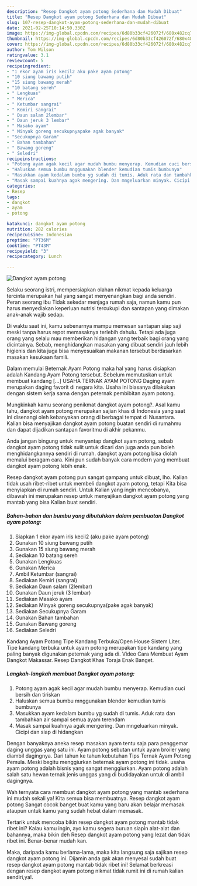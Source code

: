 ```yaml
---
description: "Resep Dangkot ayam potong Sederhana dan Mudah Dibuat"
title: "Resep Dangkot ayam potong Sederhana dan Mudah Dibuat"
slug: 107-resep-dangkot-ayam-potong-sederhana-dan-mudah-dibuat
date: 2021-02-25T10:14:50.330Z
image: https://img-global.cpcdn.com/recipes/6d80b33cf426072f/680x482cq70/dangkot-ayam-potong-foto-resep-utama.jpg
thumbnail: https://img-global.cpcdn.com/recipes/6d80b33cf426072f/680x482cq70/dangkot-ayam-potong-foto-resep-utama.jpg
cover: https://img-global.cpcdn.com/recipes/6d80b33cf426072f/680x482cq70/dangkot-ayam-potong-foto-resep-utama.jpg
author: Tom Wilson
ratingvalue: 3.1
reviewcount: 5
recipeingredient:
- "1 ekor ayam iris kecil2 aku pake ayam potong"
- "10 siung bawang putih"
- "15 siung bawang merah"
- "10 batang sereh"
- " Lengkuas"
- " Merica"
- " Ketumbar sangrai"
- " Kemiri sangrai"
- " Daun salam 2lembar"
- " Daun jeruk 3 lembar"
- " Masako ayam"
- " Minyak goreng secukupnyapake agak banyak"
- "Secukupnya Garam"
- " Bahan tambahan"
- " Bawang goreng"
- " Seledri"
recipeinstructions:
- "Potong ayam agak kecil agar mudah bumbu menyerap. Kemudian cuci bersih dan tiriskan"
- "Haluskan semua bumbu mnggunakan blender kemudian tumis bumbunya"
- "Masukkan ayam kedalam bumbu yg sudah di tumis. Aduk rata dan tambahkan air sampai semua ayam terendam"
- "Masak sampai kuahnya agak mengering. Dan mngeluarkan minyak. Cicipi dan siap di hidangkan"
categories:
- Resep
tags:
- dangkot
- ayam
- potong

katakunci: dangkot ayam potong 
nutrition: 282 calories
recipecuisine: Indonesian
preptime: "PT36M"
cooktime: "PT43M"
recipeyield: "3"
recipecategory: Lunch

---
```



![Dangkot ayam potong](https://img-global.cpcdn.com/recipes/6d80b33cf426072f/680x482cq70/dangkot-ayam-potong-foto-resep-utama.jpg)

Selaku seorang istri, mempersiapkan olahan nikmat kepada keluarga tercinta merupakan hal yang sangat menyenangkan bagi anda sendiri. Peran seorang ibu Tidak sekedar menjaga rumah saja, namun kamu pun harus menyediakan keperluan nutrisi tercukupi dan santapan yang dimakan anak-anak wajib sedap.

Di waktu  saat ini, kamu sebenarnya mampu memesan santapan siap saji meski tanpa harus repot memasaknya terlebih dahulu. Tetapi ada juga orang yang selalu mau memberikan hidangan yang terbaik bagi orang yang dicintainya. Sebab, menghidangkan masakan yang dibuat sendiri jauh lebih higienis dan kita juga bisa menyesuaikan makanan tersebut berdasarkan masakan kesukaan famili. 

Dalam memulai Beternak Ayam Potong maka hal yang harus disiapkan adalah Kandang Ayam Potong tersebut. Sebelum memutuskan untuk membuat kandang […] USAHA TERNAK AYAM POTONG Daging ayam merupakan daging favorit di negara kita. Usaha ini biasanya dilakukan dengan sistem kerja sama dengan peternak pembibitan ayam potong.

Mungkinkah kamu seorang penikmat dangkot ayam potong?. Asal kamu tahu, dangkot ayam potong merupakan sajian khas di Indonesia yang saat ini disenangi oleh kebanyakan orang di berbagai tempat di Nusantara. Kalian bisa menyajikan dangkot ayam potong buatan sendiri di rumahmu dan dapat dijadikan santapan favoritmu di akhir pekanmu.

Anda jangan bingung untuk menyantap dangkot ayam potong, sebab dangkot ayam potong tidak sulit untuk dicari dan juga anda pun boleh menghidangkannya sendiri di rumah. dangkot ayam potong bisa diolah memalui beragam cara. Kini pun sudah banyak cara modern yang membuat dangkot ayam potong lebih enak.

Resep dangkot ayam potong pun sangat gampang untuk dibuat, lho. Kalian tidak usah ribet-ribet untuk membeli dangkot ayam potong, tetapi Kita bisa menyiapkan di rumah sendiri. Untuk Kalian yang ingin mencobanya, dibawah ini merupakan resep untuk menyajikan dangkot ayam potong yang mantab yang bisa Kalian buat sendiri.

<!--inarticleads1-->

##### Bahan-bahan dan bumbu yang dibutuhkan dalam pembuatan Dangkot ayam potong:

1. Siapkan 1 ekor ayam iris kecil2 (aku pake ayam potong)
1. Gunakan 10 siung bawang putih
1. Gunakan 15 siung bawang merah
1. Sediakan 10 batang sereh
1. Gunakan  Lengkuas
1. Gunakan  Merica
1. Ambil  Ketumbar (sangrai)
1. Sediakan  Kemiri (sangrai)
1. Sediakan  Daun salam (2lembar)
1. Gunakan  Daun jeruk (3 lembar)
1. Sediakan  Masako ayam
1. Sediakan  Minyak goreng secukupnya(pake agak banyak)
1. Sediakan Secukupnya Garam
1. Gunakan  Bahan tambahan
1. Gunakan  Bawang goreng
1. Sediakan  Seledri


Kandang Ayam Potong Tipe Kandang Terbuka/Open House Sistem Liter. Tipe kandang terbuka untuk ayam potong merupakan tipe kandang yang paling banyak digunakan peternak yang ada di. Video Cara Membuat Ayam Dangkot Makassar. Resep Dangkot Khas Toraja Enak Banget. 

<!--inarticleads2-->

##### Langkah-langkah membuat Dangkot ayam potong:

1. Potong ayam agak kecil agar mudah bumbu menyerap. Kemudian cuci bersih dan tiriskan
1. Haluskan semua bumbu mnggunakan blender kemudian tumis bumbunya
1. Masukkan ayam kedalam bumbu yg sudah di tumis. Aduk rata dan tambahkan air sampai semua ayam terendam
1. Masak sampai kuahnya agak mengering. Dan mngeluarkan minyak. Cicipi dan siap di hidangkan


Dengan banyaknya aneka resep masakan ayam tentu saja para penggemar daging unggas yang satu ini. Ayam potong sebutan untuk ayam broiler yang diambil dagingnya. Dari tahun ke tahun kebutuhan Tips Ternak Ayam Potong Pemula. Meski begitu menggiurkan beternak ayam potong ini tidak. usaha ayam potong adalah bisnis yang sangat menggiurkan. Ayam potong adalah salah satu hewan ternak jenis unggas yang di budidayakan untuk di ambil dagingnya. 

Wah ternyata cara membuat dangkot ayam potong yang mantab sederhana ini mudah sekali ya! Kita semua bisa membuatnya. Resep dangkot ayam potong Sangat cocok banget buat kamu yang baru akan belajar memasak ataupun untuk kamu yang sudah hebat dalam memasak.

Tertarik untuk mencoba bikin resep dangkot ayam potong mantab tidak ribet ini? Kalau kamu ingin, ayo kamu segera buruan siapin alat-alat dan bahannya, maka bikin deh Resep dangkot ayam potong yang lezat dan tidak ribet ini. Benar-benar mudah kan. 

Maka, daripada kamu berlama-lama, maka kita langsung saja sajikan resep dangkot ayam potong ini. Dijamin anda gak akan menyesal sudah buat resep dangkot ayam potong mantab tidak ribet ini! Selamat berkreasi dengan resep dangkot ayam potong nikmat tidak rumit ini di rumah kalian sendiri,ya!.


